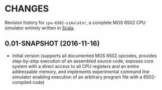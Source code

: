 CHANGES
=======

Revision history for `cpu-6502-simulator`, a complete MOS 6502 CPU simulator entirely written in [Scala](http://www.scala-lang.org/).

0.01-SNAPSHOT (2016-11-16)
--------------------------

* Initial version (supports all documented MOS 6502 opcodes, provides step-by-step execution of an assembled source code, exposes core system with a direct access to all CPU registers and an entire addressable memory, and implements experimental command line simulator enabling execution of an arbitrary program file with a 6502-compiled code)
